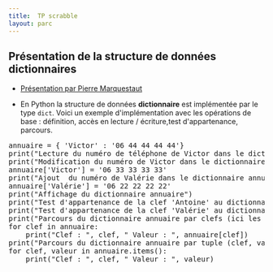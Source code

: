 ```yaml
---
title:  TP scrabble
layout: parc
---
```



## Présentation de la structure de données dictionnaires

* [Présentation par Pierre Marquestaut](https://peertube.lyceeconnecte.fr/videos/watch/86be0059-a3c1-41ec-952a-79dea6310c87)

* En Python la structure de données __dictionnaire__ est implémentée par le type `dict`. Voici un  exemple d'implémentation avec les opérations de base : définition, accès en lecture / écriture,test d'appartenance, parcours.


<pre data-executable>
annuaire = { 'Victor' : '06 44 44 44 44'}
print("Lecture du numéro de téléphone de Victor dans le dictionnaire annuaire ", annuaire['Victor'])
print("Modification du numéro de Victor dans le dictionnaire annuaire ")
annuaire['Victor'] = '06 33 33 33 33'
print("Ajout  du numéro de Valérie dans le dictionnaire annuaire ")
annuaire['Valérie'] = '06 22 22 22 22'
print("Affichage du dictionnaire annuaire")
print("Test d'appartenance de la clef 'Antoine' au dictionnaire annuaire", 'Antoine' in annuaire)
print("Test d'appartenance de la clef 'Valérie' au dictionnaire annuaire", 'Valérie' in annuaire)
print("Parcours du dictionnaire annuaire par clefs (ici les personnes) :")
for clef in annuaire:
    print("Clef : ", clef, " Valeur : ", annuaire[clef])
print("Parcours du dictionnaire annuaire par tuple (clef, valeur) (ici (personne, numéro)) :")
for clef, valeur in annuaire.items():
    print("Clef : ", clef, " Valeur : ", valeur)
</pre>

